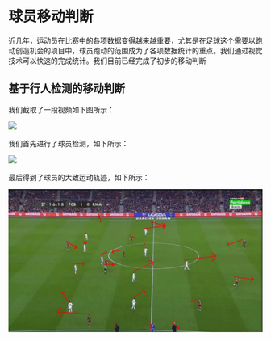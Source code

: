 # 球员移动判断
近几年，运动员在比赛中的各项数据变得越来越重要，尤其是在足球这个需要以跑动创造机会的项目中，球员跑动的范围成为了各项数据统计的重点。我们通过视觉技术可以快速的完成统计。我们目前已经完成了初步的移动判断

## 基于行人检测的移动判断
我们截取了一段视频如下图所示：

![](2.gif)

我们首先进行了球员检测，如下所示：

![](1.gif)

最后得到了球员的大致运动轨迹，如下所示：

![](test.jfif)


